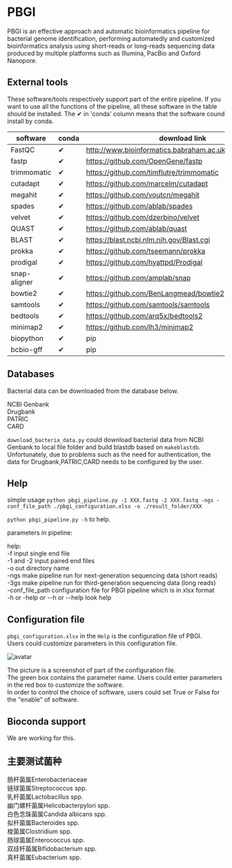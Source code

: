 # PBGI

PBGI is an effective approach and automatic bioinformatics pipeline for bacterial genome identification, performing automatedly and customized bioinformatics analysis using short-reads or long-reads sequencing data produced by multiple platforms such as Illumina, PacBio and Oxford Nanopore.  

## External tools
These software/tools respectively support part of the entire pipeline. If you want to use all the functions of the pipeline, all these software in the table should be installed.
The ✔ in 'conda' column means that the software cound install by conda.

|software|conda|download link|
|----|----|----|
|FastQC|✔|<http://www.bioinformatics.babraham.ac.uk/projects/fastqc/>|
|fastp|✔|<https://github.com/OpenGene/fastp>|
|trimmomatic|✔|<https://github.com/timflutre/trimmomatic>|
|cutadapt|✔|<https://github.com/marcelm/cutadapt>|
|megahit|✔|<https://github.com/voutcn/megahit>|
|spades|✔|<https://github.com/ablab/spades>|
|velvet|✔|<https://github.com/dzerbino/velvet>|
|QUAST|✔|<https://github.com/ablab/quast>|
|BLAST|✔|<https://blast.ncbi.nlm.nih.gov/Blast.cgi>|
|prokka|✔|<https://github.com/tseemann/prokka>|
|prodigal|✔|<https://github.com/hyattpd/Prodigal>|
|snap-aligner|✔|<https://github.com/amplab/snap>|
|bowtie2|✔|<https://github.com/BenLangmead/bowtie2>|
|samtools|✔|<https://github.com/samtools/samtools>|
|bedtools|✔|<https://github.com/arq5x/bedtools2>|
|minimap2|✔|<https://github.com/lh3/minimap2>|
|biopython|✔|pip
|bcbio-gff|✔|pip

## Databases
Bacterial data can be downloaded from the database below.  

NCBI Genbank  
Drugbank  
PATRIC  
CARD  

```download_bacteria_data.py``` could download bacterial data from NCBI Genbank to local file folder and build blastdb based on ```makeblastdb```.  
Unfortunately, due to problems such as the need for authentication, the data for Drugbank,PATRIC,CARD needs to be configured by the user.  

## Help

simple usage
```python pbgi_pipeline.py -1 XXX.fastq -2 XXX.fastq -ngs -conf_file_path ./pbgi_configuration.xlsx -o ./result_folder/XXX```  

```python pbgi_pipeline.py -h``` to help.  

parameters in pipeline:  

help:  
-f input single end file  
-1 and -2 input paired end files  
-o out directory name  
-ngs make pipeline run for next-generation sequencing data (short reads)  
-3gs make pipeline run for third-generation sequencing data (long reads)  
-conf_file_path configuration file for PBGI pipeline which is in xlsx format  
-h or -help or --h or --help look help  

## Configuration file

```pbgi_configuration.xlsx``` in the ```Help``` is the configuration file of PBGI.  
Users could customize parameters in this configuration file.  

![avatar](./images/conf.png)  

The picture is a screenshot of part of the configuration file.  
The green box contains the parameter name. Users could enter parameters in the red box to customize the software.  
In order to control the choice of software, users could set True or False for the "enable" of software.

## Bioconda support

We are working for this.

## 主要测试菌种
肠杆菌属Enterobacteriaceae  
链球菌属Streptococcus spp.  
乳杆菌属Lactobacillus spp.  
幽门螺杆菌属Helicobacterpylori spp.  
白色念珠菌属Candida albicans spp.  
拟杆菌属Bacteroides spp.  
梭菌属Clostridium spp.  
肠球菌属Enterococcus spp.  
双歧杆菌属Bifidobacterium spp.  
真杆菌属Eubacterium spp.  
